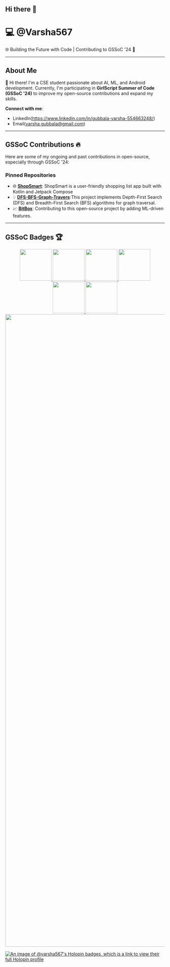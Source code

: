 ## Hi there 👋

<!--
**Varsha567/Varsha567** is a ✨ _special_ ✨ repository because its `README.md` (this file) appears on your GitHub profile.

Here are some ideas to get you started:

- 🔭 I’m currently working on ...
- 🌱 I’m currently learning ...
- 👯 I’m looking to collaborate on ...
- 🤔 I’m looking for help with ...
- 💬 Ask me about ...
- 📫 How to reach me: ...
- 😄 Pronouns: ...
- ⚡ Fun fact: ...
-->
# 💻 @Varsha567

🌐 Building the Future with Code | Contributing to GSSoC '24 🎉  


---

## About Me
👋 Hi there! I'm a CSE student passionate about AI, ML, and Android development. Currently, I'm participating in **GirlScript Summer of Code (GSSoC '24)** to improve my open-source contributions and expand my skills.

**Connect with me**:
- LinkedIn(https://www.linkedin.com/in/gubbala-varsha-554663248/)
- Email(varsha.gubbala@gmail.com)

---

## GSSoC Contributions 🔥

Here are some of my ongoing and past contributions in open-source, especially through GSSoC '24:

### Pinned Repositories
- 🌐 **[ShopSmart](https://github.com/yuvrajsinghgmx/ShopSmart)**: ShopSmart is a user-friendly shopping list app built with Kotlin and Jetpack Compose
- 💡 **[DFS-BFS-Graph-Travers](https://github.com/sakeel-103/DFS-BFS-Graph-Travers)**:This project implements Depth-First Search (DFS) and Breadth-First Search (BFS) algorithms for graph traversal.
- 📈 **[BitBox](https://github.com/Bitbox-Connect/Bitbox)**: Contributing to this open-source project by adding ML-driven features.

---
## GSSoC Badges 🏆

<div align='center' style='display:flex; align-items:center; gap: 10px;'>
  <a href="https://gssoc.girlscript.tech/leaderboard">
    <img src="https://raw.githubusercontent.com/GSSoC24/Postman-Challenge/main/docs/assets/Postman%20White.png" width="100px" height="100px" />
    <img src="https://raw.githubusercontent.com/GSSoC24/Postman-Challenge/main/docs/assets/1.png" width="100px" height="100px" />
    <img src="https://raw.githubusercontent.com/GSSoC24/Postman-Challenge/main/docs/assets/2.png" width="100px" height="100px" />
    <img src="https://raw.githubusercontent.com/GSSoC24/Postman-Challenge/main/docs/assets/3.png" width="100px" height="100px" />
    <img src="https://raw.githubusercontent.com/GSSoC24/Postman-Challenge/main/docs/assets/4.png" width="100px" height="100px" />
    <img src="https://raw.githubusercontent.com/GSSoC24/Postman-Challenge/main/docs/assets/5.png" width="100px" height="100px" />
    
   
  </a>
</div>


<img width="2000rem" src="https://raw.githubusercontent.com/SamirPaulb/SamirPaulb/main/assets/rainbow-superthin.webp"> 

[![An image of @varsha567's Holopin badges, which is a link to view their full Holopin profile](https://holopin.me/varsha567)](https://holopin.io/@varsha567)




